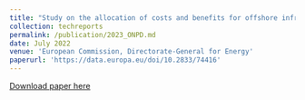 ```yaml
---
title: "Study on the allocation of costs and benefits for offshore infrastructure in EU sea basins"
collection: techreports
permalink: /publication/2023_ONPD.md
date: July 2022
venue: 'European Commission, Directorate-General for Energy'
paperurl: 'https://data.europa.eu/doi/10.2833/74416'
---
```


<a href='https://data.europa.eu/doi/10.2833/74416'>Download paper here</a>

